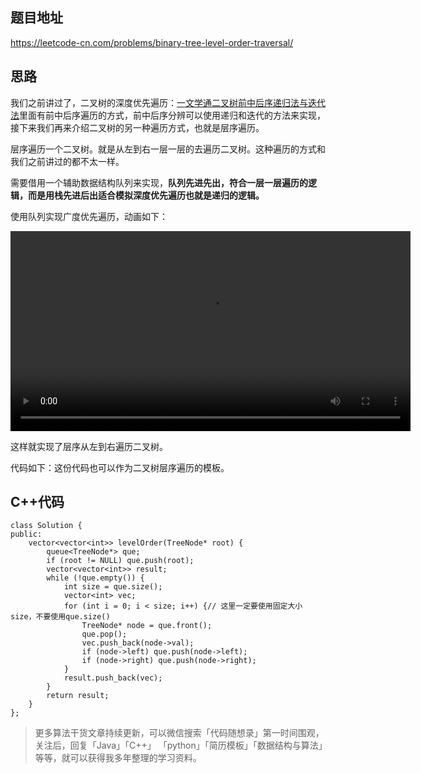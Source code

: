 ## 题目地址 
https://leetcode-cn.com/problems/binary-tree-level-order-traversal/

## 思路 

我们之前讲过了，二叉树的深度优先遍历：[一文学通二叉树前中后序递归法与迭代法](https://github.com/youngyangyang04/leetcode/blob/master/problems/0144.二叉树的前序遍历.md)里面有前中后序遍历的方式，前中后序分辨可以使用递归和迭代的方法来实现，接下来我们再来介绍二叉树的另一种遍历方式，也就是层序遍历。

层序遍历一个二叉树。就是从左到右一层一层的去遍历二叉树。这种遍历的方式和我们之前讲过的都不太一样。

需要借用一个辅助数据结构队列来实现，**队列先进先出，符合一层一层遍历的逻辑，而是用栈先进后出适合模拟深度优先遍历也就是递归的逻辑。**

使用队列实现广度优先遍历，动画如下：

<video src='../video/102二叉树的层序遍历.mp4' controls='controls' width='640' height='320' autoplay='autoplay'> Your browser does not support the video tag.</video></div>

这样就实现了层序从左到右遍历二叉树。

代码如下：这份代码也可以作为二叉树层序遍历的模板。

## C++代码

```
class Solution {
public:
    vector<vector<int>> levelOrder(TreeNode* root) {
        queue<TreeNode*> que;
        if (root != NULL) que.push(root);
        vector<vector<int>> result;
        while (!que.empty()) {
            int size = que.size();
            vector<int> vec;
            for (int i = 0; i < size; i++) {// 这里一定要使用固定大小size，不要使用que.size()
                TreeNode* node = que.front();
                que.pop();
                vec.push_back(node->val);
                if (node->left) que.push(node->left);
                if (node->right) que.push(node->right);
            }
            result.push_back(vec);
        }
        return result;
    }
};
```

> 更多算法干货文章持续更新，可以微信搜索「代码随想录」第一时间围观，关注后，回复「Java」「C++」 「python」「简历模板」「数据结构与算法」等等，就可以获得我多年整理的学习资料。

